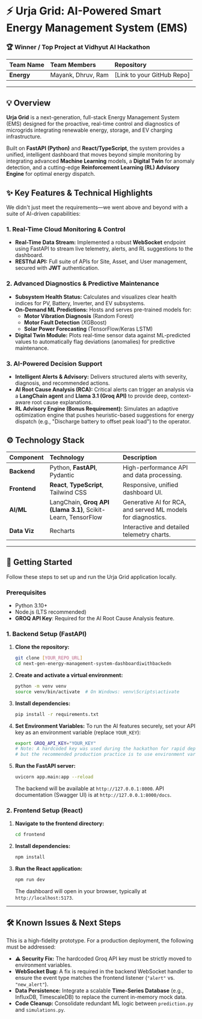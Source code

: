 # ⚡ Urja Grid: AI-Powered Smart Energy Management System (EMS)

### 🏆 **Winner / Top Project at Vidhyut AI Hackathon**
| Team Name | Team Members | Repository |
| :--- | :--- | :--- |
| **Energy** | Mayank, Dhruv, Ram | [Link to your GitHub Repo] |

---

## 💡 Overview

**Urja Grid** is a next-generation, full-stack Energy Management System (EMS) designed for the proactive, real-time control and diagnostics of microgrids integrating renewable energy, storage, and EV charging infrastructure.

Built on **FastAPI (Python)** and **React/TypeScript**, the system provides a unified, intelligent dashboard that moves beyond simple monitoring by integrating advanced **Machine Learning** models, a **Digital Twin** for anomaly detection, and a cutting-edge **Reinforcement Learning (RL) Advisory Engine** for optimal energy dispatch.

## ✨ Key Features & Technical Highlights

We didn't just meet the requirements—we went above and beyond with a suite of AI-driven capabilities:

### 1. Real-Time Cloud Monitoring & Control
* **Real-Time Data Stream:** Implemented a robust **WebSocket** endpoint using FastAPI to stream live telemetry, alerts, and RL suggestions to the dashboard.
* **RESTful API:** Full suite of APIs for Site, Asset, and User management, secured with **JWT** authentication.

### 2. Advanced Diagnostics & Predictive Maintenance
* **Subsystem Health Status:** Calculates and visualizes clear health indices for PV, Battery, Inverter, and EV subsystems.
* **On-Demand ML Predictions:** Hosts and serves pre-trained models for:
    * **Motor Vibration Diagnosis** (Random Forest)
    * **Motor Fault Detection** (XGBoost)
    * **Solar Power Forecasting** (TensorFlow/Keras LSTM)
* **Digital Twin Module:** Plots real-time sensor data against ML-predicted values to automatically flag deviations (anomalies) for predictive maintenance.

### 3. AI-Powered Decision Support
* **Intelligent Alerts & Advisory:** Delivers structured alerts with severity, diagnosis, and recommended actions.
* **AI Root Cause Analysis (RCA):** Critical alerts can trigger an analysis via a **LangChain agent** and **Llama 3.1 (Groq API)** to provide deep, context-aware root cause explanations.
* **RL Advisory Engine (Bonus Requirement):** Simulates an adaptive optimization engine that pushes heuristic-based suggestions for energy dispatch (e.g., "Discharge battery to offset peak load") to the operator.

## ⚙️ Technology Stack

| Component | Technology | Description |
| :--- | :--- | :--- |
| **Backend** | Python, **FastAPI**, Pydantic | High-performance API and data processing. |
| **Frontend** | **React**, **TypeScript**, Tailwind CSS | Responsive, unified dashboard UI. |
| **AI/ML** | LangChain, **Groq API (Llama 3.1)**, Scikit-Learn, TensorFlow | Generative AI for RCA, and served ML models for diagnostics. |
| **Data Viz** | Recharts | Interactive and detailed telemetry charts. |

---

## 🚀 Getting Started

Follow these steps to set up and run the Urja Grid application locally.

### Prerequisites

* Python 3.10+
* Node.js (LTS recommended)
* **GROQ API Key**: Required for the AI Root Cause Analysis feature.

### 1. Backend Setup (FastAPI)

1.  **Clone the repository:**
    ```bash
    git clone [YOUR_REPO_URL]
    cd next-gen-energy-management-system-dashboardiwithbackedn
    ```

2.  **Create and activate a virtual environment:**
    ```bash
    python -m venv venv
    source venv/bin/activate  # On Windows: venv\Scripts\activate
    ```

3.  **Install dependencies:**
    ```bash
    pip install -r requirements.txt
    ```

4.  **Set Environment Variables:**
    To run the AI features securely, set your API key as an environment variable (replace `YOUR_KEY`):
    ```bash
    export GROQ_API_KEY="YOUR_KEY"
    # Note: A hardcoded key was used during the hackathon for rapid deployment, 
    # but the recommended production practice is to use environment variables.
    ```

5.  **Run the FastAPI server:**
    ```bash
    uvicorn app.main:app --reload
    ```
    The backend will be available at `http://127.0.0.1:8000`. API documentation (Swagger UI) is at `http://127.0.0.1:8000/docs`.

### 2. Frontend Setup (React)

1.  **Navigate to the frontend directory:**
    ```bash
    cd frontend
    ```

2.  **Install dependencies:**
    ```bash
    npm install
    ```

3.  **Run the React application:**
    ```bash
    npm run dev
    ```
    The dashboard will open in your browser, typically at `http://localhost:5173`.

---

## 🛠️ Known Issues & Next Steps

This is a high-fidelity prototype. For a production deployment, the following must be addressed:

* **⚠️ Security Fix:** The hardcoded Groq API key must be strictly moved to environment variables.
* **WebSocket Bug:** A fix is required in the backend WebSocket handler to ensure the event type matches the frontend listener (`"alert"` vs. `"new_alert"`).
* **Data Persistence:** Integrate a scalable **Time-Series Database** (e.g., InfluxDB, TimescaleDB) to replace the current in-memory mock data.
* **Code Cleanup:** Consolidate redundant ML logic between `prediction.py` and `simulations.py`.
